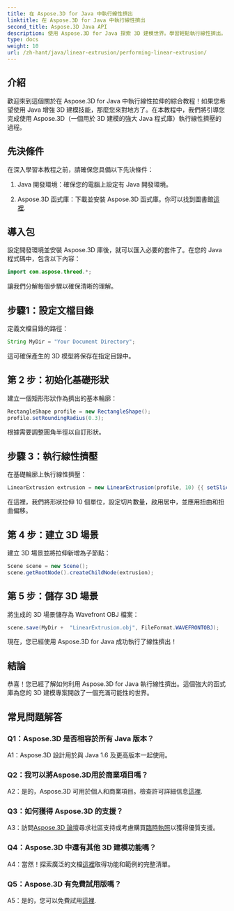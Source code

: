 ```yaml
---
title: 在 Aspose.3D for Java 中執行線性擠出
linktitle: 在 Aspose.3D for Java 中執行線性擠出
second_title: Aspose.3D Java API
description: 使用 Aspose.3D for Java 探索 3D 建模世界。學習輕鬆執行線性擠出。
type: docs
weight: 10
url: /zh-hant/java/linear-extrusion/performing-linear-extrusion/
---
```

## 介紹

歡迎來到這個關於在 Aspose.3D for Java 中執行線性拉伸的綜合教程！如果您希望使用 Java 增強 3D 建模技能，那麼您來對地方了。在本教程中，我們將引導您完成使用 Aspose.3D（一個用於 3D 建模的強大 Java 程式庫）執行線性擠壓的過程。

## 先決條件

在深入學習本教程之前，請確保您具備以下先決條件：

1. Java 開發環境：確保您的電腦上設定有 Java 開發環境。

2.  Aspose.3D 函式庫：下載並安裝 Aspose.3D 函式庫。你可以找到圖書館[這裡](https://releases.aspose.com/3d/java/).

## 導入包

設定開發環境並安裝 Aspose.3D 庫後，就可以匯入必要的套件了。在您的 Java 程式碼中，包含以下內容：

```java
import com.aspose.threed.*;
```

讓我們分解每個步驟以確保清晰的理解。

## 步驟1：設定文檔目錄

定義文檔目錄的路徑：

```java
String MyDir = "Your Document Directory";
```

這可確保產生的 3D 模型將保存在指定目錄中。

## 第 2 步：初始化基礎形狀

建立一個矩形形狀作為擠出的基本輪廓：

```java
RectangleShape profile = new RectangleShape();
profile.setRoundingRadius(0.3);
```

根據需要調整圓角半徑以自訂形狀。

## 步驟 3：執行線性擠壓

在基礎輪廓上執行線性擠壓：

```java
LinearExtrusion extrusion = new LinearExtrusion(profile, 10) {{ setSlices(100); setCenter(true); setTwist(360); setTwistOffset(new Vector3(10, 0, 0));}};
```

在這裡，我們將形狀拉伸 10 個單位，設定切片數量，啟用居中，並應用扭曲和扭曲偏移。

## 第 4 步：建立 3D 場景

建立 3D 場景並將拉伸新增為子節點：

```java
Scene scene = new Scene();
scene.getRootNode().createChildNode(extrusion);
```

## 第 5 步：儲存 3D 場景

將生成的 3D 場景儲存為 Wavefront OBJ 檔案：

```java
scene.save(MyDir +  "LinearExtrusion.obj", FileFormat.WAVEFRONTOBJ);
```

現在，您已經使用 Aspose.3D for Java 成功執行了線性擠出！

## 結論

恭喜！您已經了解如何利用 Aspose.3D for Java 執行線性擠出。這個強大的函式庫為您的 3D 建模專案開啟了一個充滿可能性的世界。

## 常見問題解答

### Q1：Aspose.3D 是否相容於所有 Java 版本？

A1：Aspose.3D 設計用於與 Java 1.6 及更高版本一起使用。

### Q2：我可以將Aspose.3D用於商業項目嗎？

A2：是的，Aspose.3D 可用於個人和商業項目。檢查許可詳細信息[這裡](https://purchase.aspose.com/buy).

### Q3：如何獲得 Aspose.3D 的支援？

 A3：訪問[Aspose.3D 論壇](https://forum.aspose.com/c/3d/18)尋求社區支持或考慮購買[臨時執照](https://purchase.aspose.com/temporary-license/)以獲得優質支援。

### Q4：Aspose.3D 中還有其他 3D 建模功能嗎？

 A4：當然！探索廣泛的文檔[這裡](https://reference.aspose.com/3d/java/)取得功能和範例的完整清單。

### Q5：Aspose.3D 有免費試用版嗎？

 A5：是的，您可以免費試用[這裡](https://releases.aspose.com/).